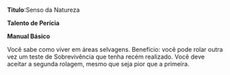 **Titulo**:Senso da Natureza

**Talento de Perícia**

**Manual Básico**

 Você sabe como viver em áreas selvagens. Benefício: você pode rolar outra vez um teste de Sobrevivência que tenha recém realizado. Você deve aceitar a segunda rolagem, mesmo que seja pior que a primeira.